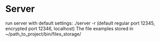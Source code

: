 # Server
run server with default settings: ./server -r (default regular port 12345, encrypted port 12346, localhost)
The file examples stored in ~/path_to_project/bin/files_storage/

